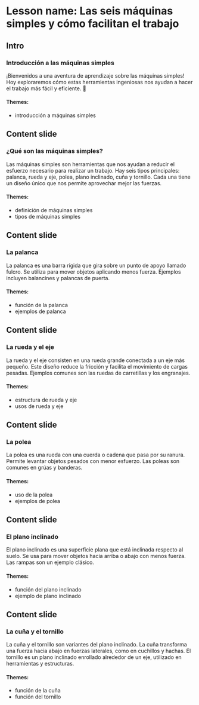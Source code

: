 # Lesson name: Las seis máquinas simples y cómo facilitan el trabajo

## Intro

### Introducción a las máquinas simples

¡Bienvenidos a una aventura de aprendizaje sobre las máquinas simples! Hoy exploraremos cómo estas herramientas ingeniosas nos ayudan a hacer el trabajo más fácil y eficiente. 🌟

#### **Themes:**
- introducción a máquinas simples

## Content slide

### ¿Qué son las máquinas simples?

Las máquinas simples son herramientas que nos ayudan a reducir el esfuerzo necesario para realizar un trabajo. Hay seis tipos principales: palanca, rueda y eje, polea, plano inclinado, cuña y tornillo. Cada una tiene un diseño único que nos permite aprovechar mejor las fuerzas.

#### **Themes:**
- definición de máquinas simples
- tipos de máquinas simples

## Content slide

### La palanca

La palanca es una barra rígida que gira sobre un punto de apoyo llamado fulcro. Se utiliza para mover objetos aplicando menos fuerza. Ejemplos incluyen balancines y palancas de puerta.

#### **Themes:**
- función de la palanca
- ejemplos de palanca

## Content slide

### La rueda y el eje

La rueda y el eje consisten en una rueda grande conectada a un eje más pequeño. Este diseño reduce la fricción y facilita el movimiento de cargas pesadas. Ejemplos comunes son las ruedas de carretillas y los engranajes.

#### **Themes:**
- estructura de rueda y eje
- usos de rueda y eje

## Content slide

### La polea

La polea es una rueda con una cuerda o cadena que pasa por su ranura. Permite levantar objetos pesados con menor esfuerzo. Las poleas son comunes en grúas y banderas.

#### **Themes:**
- uso de la polea
- ejemplos de polea

## Content slide

### El plano inclinado

El plano inclinado es una superficie plana que está inclinada respecto al suelo. Se usa para mover objetos hacia arriba o abajo con menos fuerza. Las rampas son un ejemplo clásico.

#### **Themes:**
- función del plano inclinado
- ejemplo de plano inclinado

## Content slide

### La cuña y el tornillo

La cuña y el tornillo son variantes del plano inclinado. La cuña transforma una fuerza hacia abajo en fuerzas laterales, como en cuchillos y hachas. El tornillo es un plano inclinado enrollado alrededor de un eje, utilizado en herramientas y estructuras.

#### **Themes:**
- función de la cuña
- función del tornillo
